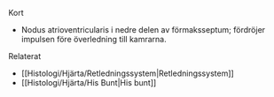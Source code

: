 Kort
- Nodus atrioventricularis i nedre delen av förmaksseptum; fördröjer impulsen före överledning till kamrarna.

Relaterat
- [[Histologi/Hjärta/Retledningssystem|Retledningssystem]]
- [[Histologi/Hjärta/His Bunt|His bunt]]

